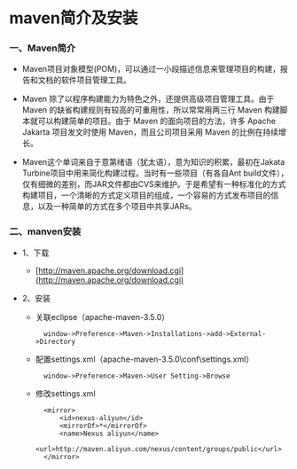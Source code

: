 # maven简介及安装

### 一、Maven简介

* Maven项目对象模型(POM)，可以通过一小段描述信息来管理项目的构建，报告和文档的软件项目管理工具。

* Maven 除了以程序构建能力为特色之外，还提供高级项目管理工具。由于 Maven 的缺省构建规则有较高的可重用性，所以常常用两三行 Maven 构建脚本就可以构建简单的项目。由于 Maven 的面向项目的方法，许多 Apache Jakarta 项目发文时使用 Maven，而且公司项目采用 Maven 的比例在持续增长。

* Maven这个单词来自于意第绪语（犹太语），意为知识的积累，最初在Jakata Turbine项目中用来简化构建过程。当时有一些项目（有各自Ant build文件），仅有细微的差别，而JAR文件都由CVS来维护。于是希望有一种标准化的方式构建项目，一个清晰的方式定义项目的组成，一个容易的方式发布项目的信息，以及一种简单的方式在多个项目中共享JARs。

### 二、manven安装

* 1、下载
    
    * [http://maven.apache.org/download.cgi](http://maven.apache.org/download.cgi)
    
* 2、安装

    * 关联eclipse（apache-maven-3.5.0）
    
            window->Preference->Maven->Installations->add->External->Directory
    
    * 配置settings.xml（apache-maven-3.5.0\conf\settings.xml）
    
            window->Preference->Maven->User Setting->Browse
    
    * 修改settings.xml
    
            <mirror>
                <id>nexus-aliyun</id>
                <mirrorOf>*</mirrorOf>
                <name>Nexus aliyun</name>
                <url>http://maven.aliyun.com/nexus/content/groups/public</url>
            </mirror> 
    


















